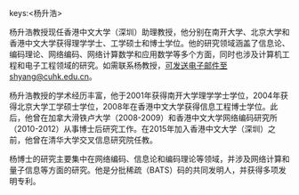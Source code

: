 keys:<杨升浩>


杨升浩教授现任香港中文大学（深圳）助理教授，他分别在南开大学、北京大学和香港中文大学获得理学学士、工学硕士和博士学位。他的研究领域涵盖了信息论、编码理论、网络编码、网络计算数学和应用数学等多个方面，同时也涉及计算机工程和电子工程领域的研究。如需联系杨教授，可发送电子邮件至shyang@cuhk.edu.cn。

杨升浩教授的学术经历丰富，他于2001年获得南开大学理学学士学位，2004年获得北京大学工学硕士学位，2008年在香港中文大学获得信息工程博士学位。此后，他曾在加拿大滑铁卢大学（2008-2009）和香港中文大学网络编码研究所（2010-2012）从事博士后研究工作。在2015年加入香港中文大学（深圳）之前，他曾在清华大学交叉信息研究院任教。

杨博士的研究主要集中在网络编码、信息论和编码理论等领域，并涉及网络计算和量子信息等方面的研究。他是分批稀疏（BATS）码的共同发明人，并获得多项发明专利。